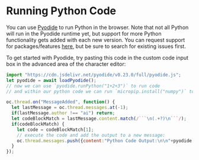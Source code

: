 # Running Python Code
You can use [Pyodide](https://github.com/pyodide/pyodide) to run Python in the browser. Note that not all Python will run in the Pyodide runtime yet, but support for more Python functionality gets added with each new version. You can request support for packages/features [here](https://github.com/pyodide/pyodide/issues), but be sure to search for existing issues first. 

To get started with Pyodide, try pasting this code in the custom code input box in the advanced area of the character editor:
```js
import "https://cdn.jsdelivr.net/pyodide/v0.23.0/full/pyodide.js";
let pyodide = await loadPyodide();
// now we can use `pyodide.runPython("1+2+3")` to run code
// and within our python code we can run `micropip.install("numpy")` to install stuff

oc.thread.on("MessageAdded", function() {
  let lastMessage = oc.thread.messages.at(-1);
  if(lastMessage.author !== "ai") return;
  let codeBlockMatch = lastMessage.content.match(/```\n(.+?)\n```/);
  if(codeBlockMatch) {
    let code = codeBlockMatch[1];
    // execute the code and add the output to a new message:
    oc.thread.messages.push({content:"Python Code Output:\n\n"+pyodide.runPython(code), author:"user", expectsReply:false});
  }
});
```

